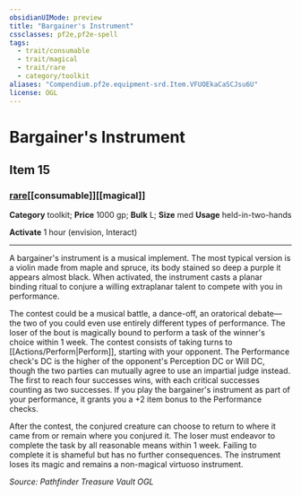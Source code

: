 ```yaml
---
obsidianUIMode: preview
title: "Bargainer's Instrument"
cssclasses: pf2e,pf2e-spell
tags:
  - trait/consumable
  - trait/magical
  - trait/rare
  - category/toolkit
aliases: "Compendium.pf2e.equipment-srd.Item.VFUOEkaCaSCJsu6U"
license: OGL
---
```

# Bargainer's Instrument
## Item 15
### [rare](rare "Rare Rarity Trait")[[consumable]][[magical]]

**Category** toolkit; 
**Price** 1000 gp; 
**Bulk** L; **Size** med
**Usage** held-in-two-hands

**Activate** 1 hour (envision, Interact)

* * *

A bargainer's instrument is a musical implement. The most typical version is a violin made from maple and spruce, its body stained so deep a purple it appears almost black. When activated, the instrument casts a planar binding ritual to conjure a willing extraplanar talent to compete with you in performance.

The contest could be a musical battle, a dance-off, an oratorical debate—the two of you could even use entirely different types of performance. The loser of the bout is magically bound to perform a task of the winner's choice within 1 week. The contest consists of taking turns to [[Actions/Perform|Perform]], starting with your opponent. The Performance check's DC is the higher of the opponent's Perception DC or Will DC, though the two parties can mutually agree to use an impartial judge instead. The first to reach four successes wins, with each critical successes counting as two successes. If you play the bargainer's instrument as part of your performance, it grants you a +2 item bonus to the Performance checks.

After the contest, the conjured creature can choose to return to where it came from or remain where you conjured it. The loser must endeavor to complete the task by all reasonable means within 1 week. Failing to complete it is shameful but has no further consequences. The instrument loses its magic and remains a non-magical virtuoso instrument.

*Source: Pathfinder Treasure Vault*
*OGL*